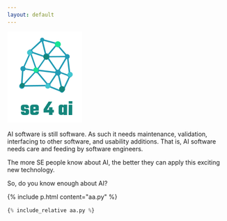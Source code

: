 ```yaml
---
layout: default
---
```




![](img/se4ai.png)

AI software is still software. As such it needs
maintenance, validation, interfacing to other software, and usability additions.
That is, AI software needs care and feeding by software engineers.

The more SE people know about AI, the better they can apply this exciting new technology.

So, do you know enough about AI?



{% include p.html content="aa.py" %}

```python
{% include_relative aa.py %}
```
